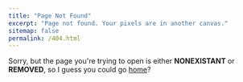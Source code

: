 ```yaml
---
title: "Page Not Found"
excerpt: "Page not found. Your pixels are in another canvas."
sitemap: false
permalink: /404.html
---
```


Sorry, but the page you're trying to open is either **NONEXISTANT** or **REMOVED**, so I guess you could go [home](/)?
